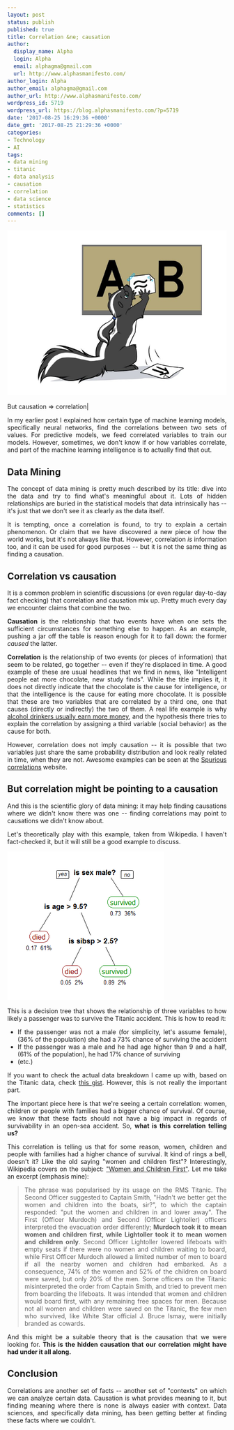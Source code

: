 ```yaml
---
layout: post
status: publish
published: true
title: Correlation &ne; causation
author:
  display_name: Alpha
  login: Alpha
  email: alphagma@gmail.com
  url: http://www.alphasmanifesto.com/
author_login: Alpha
author_email: alphagma@gmail.com
author_url: http://www.alphasmanifesto.com/
wordpress_id: 5719
wordpress_url: https://blog.alphasmanifesto.com/?p=5719
date: '2017-08-25 16:29:36 +0000'
date_gmt: '2017-08-25 21:29:36 +0000'
categories:
- Technology
- AI
tags:
- data mining
- titanic
- data analysis
- causation
- correlation
- data science
- statistics
comments: []
---
```


![](/assets/AB.jpg)

But causation ⇒ correlation|

<p style="text-align: justify;">In my earlier post I explained how certain type of machine learning models, specifically neural networks, find the correlations between two sets of values. For predictive models, we feed correlated variables to train our models. However, sometimes, we don't know if or how variables correlate, and part of the machine learning intelligence is to actually find that out.</p>
<p><!--more--></p>
<h2>Data Mining</h2>
<p style="text-align: justify;">The concept of data mining is pretty much described by its title: dive into the data and try to find what's meaningful about it. Lots of hidden relationships are buried in the statistical models that data intrinsically has -- it's just that we don't see it as clearly as the data itself.</p>
<p style="text-align: justify;">It is tempting, once a correlation is found, to try to explain a certain phenomenon. Or claim that we have discovered a new piece of how the world works, but it's not always like that. However, correlation&nbsp;<em>is </em>information too, and it can be used for good purposes -- but it is not the same thing as finding a causation.</p>
<h2>Correlation vs causation</h2>
<p style="text-align: justify;">It is a common problem in scientific discussions (or even regular day-to-day fact checking) that correlation and causation mix up. Pretty much every day we encounter&nbsp;claims that combine the two.</p>
<p style="text-align: justify;"><strong>Causation </strong>is the relationship that two events have when one sets the sufficient circumstances for something else to happen. As an example, pushing a jar off the table is reason enough for it to fall down: the former <em>caused</em> the latter.</p>
<p style="text-align: justify;"><strong>Correlation</strong> is the relationship of two events (or pieces of information) that seem to be related, go together -- even if they're displaced in time. A good example of these are usual headlines that we find in news, like "Intelligent people eat more chocolate, new study finds". While the title implies it, it does not directly indicate that the chocolate is the cause for intelligence, or that the intelligence is the cause for eating more chocolate. It is possible that these are two variables that are correlated by a third one, one that causes (directly or indirectly) the two of them. A real life example is why <a href="https://link.springer.com/article/10.1007/s12122-006-1031-y">alcohol drinkers usually earn more money</a>, and the hypothesis there tries to explain the correlation by assigning a third variable (social behavior) as the cause for both.</p>
<p style="text-align: justify;">However, correlation does not imply causation -- it is possible that two variables just share the same probability distribution and look really related in time, when they are not. Awesome examples can be seen at the <a href="http://www.tylervigen.com/spurious-correlations">Spurious correlations</a> website.</p>
<h2>But correlation might be pointing to a causation</h2>
<p style="text-align: justify;">And this is the scientific glory of data mining: it may help finding causations where we didn't know there was one -- finding correlations may point to causations we didn't know about.</p>
<p style="text-align: justify;">Let's theoretically play with this example, taken from Wikipedia. I haven't fact-checked it, but it will still be a good example to discuss.</p>

![](/assets/CART_tree_titanic_survivors.png)

<p style="text-align: justify;">This is a decision tree that shows the relationship of three variables to how likely a passenger was to survive the Titanic accident. This is how to read it:</p>
<ul>
<li style="text-align: justify;">If the passenger was not a male (for simplicity, let's assume female), (36% of the population) she had a 73% chance of surviving the accident</li>
<li style="text-align: justify;">If the passenger was a male and he had age higher than 9 and a half, (61% of the population), he had 17% chance of surviving</li>
<li style="text-align: justify;">(etc.)</li>
</ul>
<p style="text-align: justify;">If you want to check the actual data breakdown I came up with, based on the Titanic data, check <a href="https://gist.github.com/AlphaGit/4ef1c2be86d0628fda3dc884898df455">this gist</a>. However, this is not really the important part.</p>
<p style="text-align: justify;">The important piece here is that we're seeing a certain correlation: women, children or people with families had a bigger chance of survival. Of course, we know that these facts should not have a big impact in regards of survivability in an open-sea accident. So, <strong>what is this correlation telling us?</strong></p>
<p style="text-align: justify;">This correlation is telling us that for some reason, women, children and people with families had a higher chance of survival. It kind of rings a bell, doesn't it? Like the old saying "women and children first"? Interestingly, Wikipedia covers on the subject: <a href="https://en.wikipedia.org/wiki/Women_and_children_first">"Women and Children First"</a>. Let me take an excerpt (emphasis mine):</p>
<blockquote>
<p style="text-align: justify;">The phrase was popularised by its usage on the RMS Titanic. The Second Officer suggested to Captain Smith, "Hadn't we better get the women and children into the boats, sir?", to which the captain responded: "put the women and children in and lower away". The First (Officer Murdoch) and Second (Officer Lightoller) officers interpreted the evacuation order differently; <strong>Murdoch took it to mean women and children first, while Lightoller took it to mean women and children only</strong>. Second Officer Lightoller lowered lifeboats with empty seats if there were no women and children waiting to board, while First Officer Murdoch allowed a limited number of men to board if all the nearby women and children had embarked. As a consequence, 74% of the women and 52% of the children on board were saved, but only 20% of the men. Some officers on the Titanic misinterpreted the order from Captain Smith, and tried to prevent men from boarding the lifeboats. It was intended that women and children would board first, with any remaining free spaces for men. Because not all women and children were saved on the Titanic, the few men who survived, like White Star official J. Bruce Ismay, were initially branded as cowards.</p>
</blockquote>
<p style="text-align: justify;">And this might be a suitable theory that is the causation that we were looking for. <strong>This is the hidden causation that our correlation might have had under it all along.</strong></p>
<h2>Conclusion</h2>
<p style="text-align: justify;">Correlations are another set of facts -- another set of "contexts" on which we can analyze certain data. Causation is what provides meaning to it, but finding meaning where there is none is always easier with context. Data sciences, and specifically data mining, has been getting better at finding these facts where we couldn't.</p>
